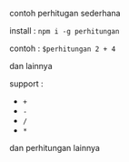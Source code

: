 contoh perhitugan sederhana

install :
`npm i -g perhitungan`

contoh :
`$perhitungan 2 + 4`

dan lainnya

support : 
- `+`
- `-`
- `/`
- `*`

dan perhitungan lainnya 